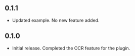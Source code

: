 ## 0.1.1

* Updated example. No new feature added.

## 0.1.0

* Initial release. Completed the OCR feature for the plugin.
